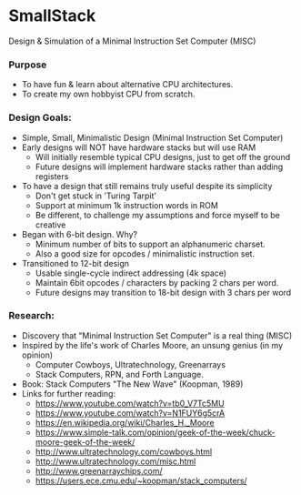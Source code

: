 # SmallStack
Design &amp; Simulation of a Minimal Instruction Set Computer (MISC)

### Purpose
- To have fun & learn about alternative CPU architectures.
- To create my own hobbyist CPU from scratch.

### Design Goals:
- Simple, Small, Minimalistic Design (Minimal Instruction Set Computer)
- Early designs will NOT have hardware stacks but will use RAM
    - Will initially resemble typical CPU designs, just to get off the ground
    - Future designs will implement hardware stacks rather than adding registers
- To have a design that still remains truly useful despite its simplicity
    - Don't get stuck in 'Turing Tarpit'
    - Support at minimum 1k instruction words in ROM
    - Be different, to challenge my assumptions and force myself to be creative
- Began with 6-bit design.  Why?
    - Minimum number of bits to support an alphanumeric charset.
    - Also a good size for opcodes / minimalistic instruction set.
- Transitioned to 12-bit design
    - Usable single-cycle indirect addressing (4k space)
    - Maintain 6bit opcodes / characters by packing 2 chars per word.
    - Future designs  may transition to 18-bit design with 3 chars per word

### Research:
- Discovery that "Minimal Instruction Set Computer" is a real thing (MISC)
- Inspired by the life's work of Charles Moore, an unsung genius (in my opinion)
    - Computer Cowboys, Ultratechnology, Greenarrays
    - Stack Computers, RPN, and Forth Language.
- Book: Stack Computers "The New Wave" (Koopman, 1989)
- Links for further reading:
    - https://www.youtube.com/watch?v=tb0_V7Tc5MU
    - https://www.youtube.com/watch?v=N1FUY6g5crA
    - https://en.wikipedia.org/wiki/Charles_H._Moore
    - https://www.simple-talk.com/opinion/geek-of-the-week/chuck-moore-geek-of-the-week/
    - http://www.ultratechnology.com/cowboys.html
    - http://www.ultratechnology.com/misc.html
    - http://www.greenarraychips.com/
    - https://users.ece.cmu.edu/~koopman/stack_computers/



